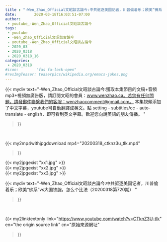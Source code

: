 ```yaml
---
title : "-Wen_Zhao_Official文昭談古論今:中共驱逐美国记者，川普偷着乐；欧美“佛系”vs大国铁腕，怎么个比法（20200318第720期） "
date:        2020-03-18T16:03:51-07:00
author:
 - youtube_-Wen_Zhao_Official文昭談古論今
tags:
 - youtube
 - -Wen_Zhao_Official文昭談古論今
 - youtube_-Wen_Zhao_Official文昭談古論今
 - 2020_03
 - 2020_0318
 - 2020_0318_16
categories:
 - 2020_0318
#icon:        "fas fa-lock-open"
#resImgTeaser: teaserpics/wikipedia.org/emacs-jokes.png
---
```


{{< mydiv text="-Wen_Zhao_Official文昭談古論今:獲取本集節目的文稿+音頻mp3+視頻無廣告版，請訂閱文昭的會員：www.wenzhao.ca。若您有任何問題，請發郵件聯繫我們的客服：wenzhaocomment@gmail.com。 本集視頻添加了中文字幕，youtube可自動翻譯成英文。點 setting - subtitles/cc - auto-translate - english，即可看到英文字幕。歡迎您向說英語的朋友傳播。 "
>}}
<br>


{{< my2mp4withjpgdownload mp4="20200318_ctknz3u_tlk.mp4"
>}}

{{< my2jpgexist "xx1.jpg" >}}<br>
{{< my2jpgexist "xx2.jpg" >}}<br>
{{< my2jpgexist "xx3.jpg" >}}<br>



{{< mydiv text="-Wen_Zhao_Official文昭談古論今:中共驱逐美国记者，川普偷着乐；欧美“佛系”vs大国铁腕，怎么个比法（20200318第720期） "
>}}
<br>

{{< my2linktextonly link="https://www.youtube.com/watch?v=CTknZ3U-tlk"
en="the origin source link" cn="原始來源網址"
>}}


<br>

